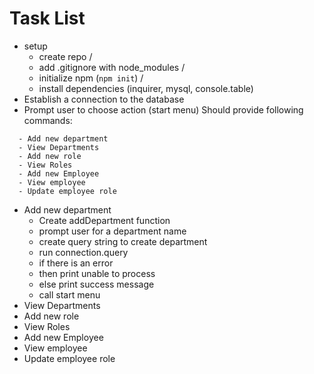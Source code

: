 # Task List
- setup
  - create repo /
  - add .gitignore with node_modules /
  - initialize npm (`npm init`) /
  - install dependencies (inquirer, mysql, console.table)
- Establish a connection to the database
- Prompt user to choose action (start menu)
  Should provide following commands:
```
  - Add new department
  - View Departments
  - Add new role
  - View Roles
  - Add new Employee
  - View employee
  - Update employee role
```
- Add new department
  - Create addDepartment function
  - prompt user for a department name
  - create query string to create department
  - run connection.query
  - if there is an error
  - then print unable to process
  - else print success message
  - call start menu
- View Departments
- Add new role
- View Roles
- Add new Employee
- View employee
- Update employee role